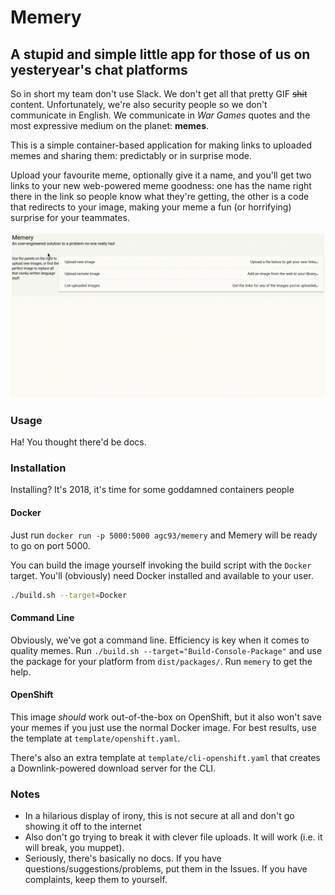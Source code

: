 # Memery

## A stupid and simple little app for those of us on yesteryear's chat platforms

So in short my team don't use Slack. We don't get all that pretty GIF ~~shit~~ content. Unfortunately, we're also security people so we don't communicate in English. We communicate in *War Games* quotes and the most expressive medium on the planet: **memes**.

This is a simple container-based application for making links to uploaded memes and sharing them: predictably or in surprise mode.

Upload your favourite meme, optionally give it a name, and you'll get two links to your new web-powered meme goodness: one has the name right there in the link so people know what they're getting, the other is a code that redirects to your image, making your meme a fun (or horrifying) surprise for your teammates.

![Demo](memery.gif)

### Usage

Ha! You thought there'd be docs.

### Installation

Installing? It's 2018, it's time for some goddamned containers people

#### Docker

Just run `docker run -p 5000:5000 agc93/memery` and Memery will be ready to go on port 5000.

You can build the image yourself invoking the build script with the `Docker` target. You'll (obviously) need Docker installed and available to your user.

```bash
./build.sh --target=Docker
```

#### Command Line

Obviously, we've got a command line. Efficiency is key when it comes to quality memes. Run `./build.sh --target="Build-Console-Package"` and use the package for your platform from `dist/packages/`. Run `memery` to get the help.

#### OpenShift

This image *should* work out-of-the-box on OpenShift, but it also won't save your memes if you just use the normal Docker image. For best results, use the template at `template/openshift.yaml`.

There's also an extra template at `template/cli-openshift.yaml` that creates a Downlink-powered download server for the CLI.

### Notes

- In a hilarious display of irony, this is not secure at all and don't go showing it off to the internet
- Also don't go trying to break it with clever file uploads. It will work (i.e. it will break, you muppet).
- Seriously, there's basically no docs. If you have questions/suggestions/problems, put them in the Issues. If you have complaints, keep them to yourself.